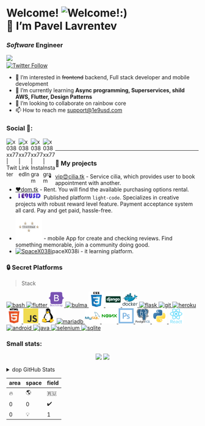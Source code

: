 # Welcome! <img alt="Welcome!" src="https://raw.githubusercontent.com/MartinHeinz/MartinHeinz/master/wave.gif" width="30px">:)<br> 💞️ I’m Pavel Lavrentev
<!-- <h1 align="center">Welcome!<img alt="Welcome!" src="https://raw.githubusercontent.com/MartinHeinz/MartinHeinz/master/wave.gif" width="30px"></h1><br> -->
 
### _Software_ Engineer
![](https://komarev.com/ghpvc/?username=x038xx77)<br>
[![Twitter Follow](https://img.shields.io/twitter/follow/Pavel_Lavrentev?color=1DA1F2&logo=twitter&style=for-the-badge)](https://twitter.com/Pavel_Lavrentev)

- 👀 I’m interested in ~~frontend~~ backend, Full stack developer and mobile development 
- 🌱 I’m currently learning __Async programming, Superservices, shild AWS, Flutter, Design Patterns__
- 👋 I’m looking to collaborate on rainbow core
- 📫 How to reach me <a href='mailto:support@1e9usd.com'>support@1e9usd.com</a></p>

### Social 📱:
[<img align="left" width="32px" alt="x038xx77 | Twitter" src="https://cdn.jsdelivr.net/npm/simple-icons@v3/icons/twitter.svg" />][twitter]
[<img align="left" alt="x038xx77 | LinkedIn" width="32px" src="https://cdn.jsdelivr.net/npm/simple-icons@v3/icons/linkedin.svg" />][linkedin]
[<img align="left" alt="x038xx77 | Instagram" width="32px" src="https://cdn.jsdelivr.net/npm/simple-icons@v3/icons/facebook.svg" />][facebook]
[<img align="left" alt="x038xx77 | Instagram" width="32px" src="https://cdn.jsdelivr.net/npm/simple-icons@v3/icons/instagram.svg" />][instagram]<br>

---
### 📕 My projects
*   [vip😍cilia.tk](https://vip😍cilia.tk) - Service cilia, which provides user to book appointment with another.
*   [❤️dom.tk](https://xn--dom-3r6a.tk/) - Rent. You will find the available purchasing options rental.
*   [<img alt="1e9usd.com" src="logo_txt_color_1.png" width="70px">](https://1e9usd.com)  Published platform `light-code`. Specializes in creative projects with robust reward level feature. Payment acceptance system all card. Pay and get paid, hassle-free.
*   [<img alt="chekitout" src="icon_checkinapp.png" width="70px">](https://play.google.com/store/apps/details?id=ru.rublt.checkitout) - mobile App for create and checking reviews. Find something memorable, join a community doing good.
*   [<img alt="SpaceX038i" src="logo_spacex038i.png" width="70px">](https://Spacex038i.tk)paceX038i - it learning platform.

### 🔒 Secret Platforms

>Stack 
<p align="left"> <a href="https://www.gnu.org/software/bash/" target="_blank"> <img src="https://www.vectorlogo.zone/logos/gnu_bash/gnu_bash-icon.svg" alt="bash" width="40" height="40"/> </a>
<a href="https://flutter.dev/" target="_blank"> <img src="https://cdn.jsdelivr.net/gh/devicons/devicon/icons/flutter/flutter-original.svg" alt="flutter" width="40" height="40"/> </a> 
 <a href="https://getbootstrap.com" target="_blank"> <img src="https://raw.githubusercontent.com/devicons/devicon/master/icons/bootstrap/bootstrap-plain-wordmark.svg" alt="bootstrap" width="40" height="40"/> </a> <a href="https://bulma.io/" target="_blank"> <img src="https://raw.githubusercontent.com/gilbarbara/logos/804dc257b59e144eaca5bc6ffd16949752c6f789/logos/bulma.svg" alt="bulma" width="40" height="40"/> </a> <a href="https://www.w3schools.com/css/" target="_blank"> <img src="https://raw.githubusercontent.com/devicons/devicon/master/icons/css3/css3-original-wordmark.svg" alt="css3" width="40" height="40"/> </a> <a href="https://www.djangoproject.com/" target="_blank"> <img src="https://raw.githubusercontent.com/devicons/devicon/master/icons/django/django-original.svg" alt="django" width="40" height="40"/> </a> <a href="https://www.docker.com/" target="_blank"> <img src="https://raw.githubusercontent.com/devicons/devicon/master/icons/docker/docker-original-wordmark.svg" alt="docker" width="40" height="40"/> </a> <a href="https://flask.palletsprojects.com/" target="_blank"> <img src="https://www.vectorlogo.zone/logos/pocoo_flask/pocoo_flask-icon.svg" alt="flask" width="40" height="40"/> </a> <a href="https://git-scm.com/" target="_blank"> <img src="https://www.vectorlogo.zone/logos/git-scm/git-scm-icon.svg" alt="git" width="40" height="40"/> </a> <a href="https://heroku.com" target="_blank"> <img src="https://www.vectorlogo.zone/logos/heroku/heroku-icon.svg" alt="heroku" width="40" height="40"/> </a> <a href="https://www.w3.org/html/" target="_blank"> <img src="https://raw.githubusercontent.com/devicons/devicon/master/icons/html5/html5-original-wordmark.svg" alt="html5" width="40" height="40"/> </a> <a href="https://developer.mozilla.org/en-US/docs/Web/JavaScript" target="_blank"> <img src="https://raw.githubusercontent.com/devicons/devicon/master/icons/javascript/javascript-original.svg" alt="javascript" width="40" height="40"/> </a> <a href="https://www.linux.org/" target="_blank"> <img src="https://raw.githubusercontent.com/devicons/devicon/master/icons/linux/linux-original.svg" alt="linux" width="40" height="40"/> </a> <a href="https://mariadb.org/" target="_blank"> <img src="https://www.vectorlogo.zone/logos/mariadb/mariadb-icon.svg" alt="mariadb" width="40" height="40"/> </a> <a href="https://www.mysql.com/" target="_blank"> <img src="https://raw.githubusercontent.com/devicons/devicon/master/icons/mysql/mysql-original-wordmark.svg" alt="mysql" width="40" height="40"/> </a> <a href="https://www.nginx.com" target="_blank"> <img src="https://raw.githubusercontent.com/devicons/devicon/master/icons/nginx/nginx-original.svg" alt="nginx" width="40" height="40"/> </a> <a href="https://www.photoshop.com/en" target="_blank"> <img src="https://raw.githubusercontent.com/devicons/devicon/master/icons/photoshop/photoshop-line.svg" alt="photoshop" width="40" height="40"/> </a> <a href="https://www.postgresql.org" target="_blank"> <img src="https://raw.githubusercontent.com/devicons/devicon/master/icons/postgresql/postgresql-original-wordmark.svg" alt="postgresql" width="40" height="40"/> </a> <a href="https://www.python.org" target="_blank"> <img src="https://raw.githubusercontent.com/devicons/devicon/master/icons/python/python-original.svg" alt="python" width="40" height="40"/> </a> <a href="https://reactjs.org/" target="_blank"> <img src="https://raw.githubusercontent.com/devicons/devicon/master/icons/react/react-original-wordmark.svg" alt="react" width="40" height="40"/> </a>
 <a href="https://www.android.com" target="_blank"> <img src="https://cdn.jsdelivr.net/gh/devicons/devicon/icons/android/android-original.svg" alt="android" width="40" height="40"/> </a>
 <a href="https://www.android.com" target="_blank"> <img src="https://cdn.jsdelivr.net/gh/devicons/devicon/icons/java/java-original-wordmark.svg" alt="java" width="40" height="40"/> </a>
  <a href="https://www.selenium.dev" target="_blank"> <img src="https://raw.githubusercontent.com/detain/svg-logos/780f25886640cef088af994181646db2f6b1a3f8/svg/selenium-logo.svg" alt="selenium" width="40" height="40"/> </a> <a href="https://www.sqlite.org/" target="_blank"> <img src="https://www.vectorlogo.zone/logos/sqlite/sqlite-icon.svg" alt="sqlite" width="40" height="40"/> </a> </p>

### Small stats:

<p align='center'>
 <a href="https://github-readme-stats.vercel.app/api?username=x038xx77&show_icons=true&count_private=true"><img height=150 src="https://github-readme-stats.vercel.app/api?username=x038xx77&show_icons=true&count_private=true&theme=radical"/></a>
   <a href="https://github-readme-stats.vercel.app/api/top-langs/?username=x038xx77&count_private=true"><img height=150 src="https://github-readme-stats.vercel.app/api/top-langs/?username=x038xx77&count_private=true&layout=compact"/></a>
 <details>
  <summary>dop GitHub Stats</summary>
    <a href="https://github-readme-streak-stats.herokuapp.com/?user=x038xx77"><img height=150 src="https://github-readme-streak-stats.herokuapp.com/?user=x038xx77"/></a>
</details>

area|space|field
|:----|:--|:----|
🔥|🌎|🇷🇺 
0|0|✔️
0|💡|1

[twitter]: https://twitter.com/x038xx77_
[linkedin]: https://www.linkedin.com/in/pavel-lavrentev-5a19b1202/
[instagram]: https://www.instagram.com/plavrentev2010/
[facebook]: https://www.facebook.com/x038xx77

[2]: https://www.linkedin.com/in/pavel-lavrentev-5a19b1202/
